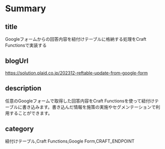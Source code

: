 # Summary

## title

Googleフォームからの回答内容を紐付けテーブルに格納する処理をCraft Functionsで実装する

## blogUrl

https://solution.plaid.co.jp/202312-reftable-update-from-google-form

## description

任意のGoogleフォームで取得した回答内容をCraft Functionsを使って紐付けテーブルに書き込みます。書き込んだ情報を施策の実施やセグメンテーションで利用することができます。

## category

紐付けテーブル,Craft Functions,Google Form,CRAFT_ENDPOINT